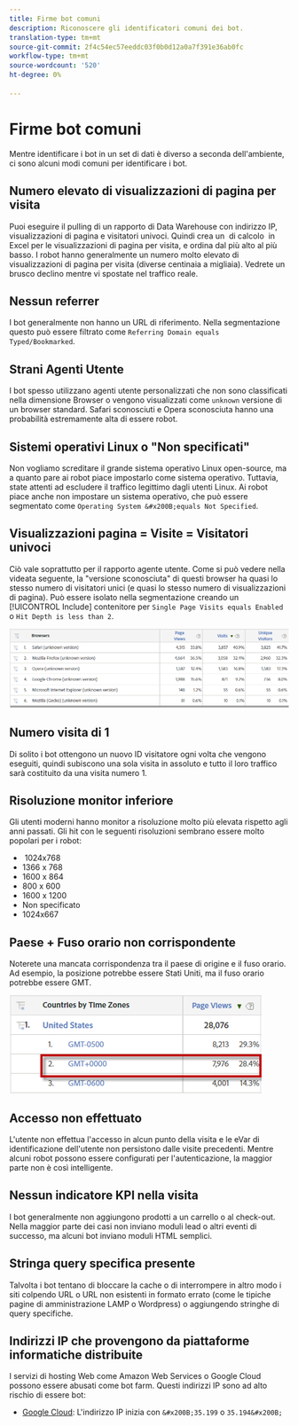 ```yaml
---
title: Firme bot comuni
description: Riconoscere gli identificatori comuni dei bot.
translation-type: tm+mt
source-git-commit: 2f4c54ec57eeddc03f0b0d12a0a7f391e36ab0fc
workflow-type: tm+mt
source-wordcount: '520'
ht-degree: 0%

---
```



# Firme bot comuni

Mentre identificare i bot in un set di dati è diverso a seconda dell&#39;ambiente, ci sono alcuni modi comuni per identificare i bot.

## Numero elevato di visualizzazioni di pagina per visita

Puoi eseguire il pulling di un rapporto di Data Warehouse con indirizzo IP, visualizzazioni di pagina e visitatori univoci. Quindi crea un &#x200B; di calcolo &#x200B; in Excel per le visualizzazioni di pagina per visita, e ordina dal più alto al più basso. I robot hanno generalmente un numero molto elevato di visualizzazioni di pagina per visita (diverse centinaia a migliaia). Vedrete un brusco declino mentre vi spostate nel traffico reale.

## Nessun referrer

I bot generalmente non hanno un URL di riferimento. Nella segmentazione questo può essere filtrato come `Referring Domain equals Typed/Bookmarked`.

## Strani Agenti Utente

I bot spesso utilizzano agenti utente personalizzati che non sono classificati nella dimensione Browser o vengono visualizzati come `unknown` versione di un browser standard. Safari sconosciuti e Opera sconosciuta hanno una probabilità estremamente alta di essere robot.

## Sistemi operativi Linux o &quot;Non specificati&quot;

Non vogliamo screditare il grande sistema operativo Linux open-source, ma a quanto pare ai robot piace impostarlo come sistema operativo. Tuttavia, state attenti ad escludere il traffico legittimo dagli utenti Linux. Ai robot piace anche non impostare un sistema operativo, che può essere segmentato come `Operating System &#x200B;equals Not Specified`.

## Visualizzazioni pagina = Visite = Visitatori univoci

Ciò vale soprattutto per il rapporto agente utente. Come si può vedere nella videata seguente, la &quot;versione sconosciuta&quot; di questi browser ha quasi lo stesso numero di visitatori unici (e quasi lo stesso numero di visualizzazioni di pagina). Può essere isolato nella segmentazione creando un [!UICONTROL Include] contenitore per `Single Page Visits equals Enabled` o `Hit Depth is less than 2`.

![](assets/bots-browsers-unknown.png)

## Numero visita di 1

Di solito i bot ottengono un nuovo ID visitatore ogni volta che vengono eseguiti, quindi subiscono una sola visita in assoluto e tutto il loro traffico sarà costituito da una visita numero 1.

## Risoluzione monitor inferiore

Gli utenti moderni hanno monitor a risoluzione molto più elevata rispetto agli anni passati. Gli hit con le seguenti risoluzioni sembrano essere molto popolari per i robot:

* &#x200B; 1024x768 &#x200B;
* 1366 x 768
* 1600 x 864
* 800 x 600
* 1600 x 1200
* Non specificato
* 1024x667

## Paese + Fuso orario non corrispondente

Noterete una mancata corrispondenza tra il paese di origine e il fuso orario. Ad esempio, la posizione potrebbe essere Stati Uniti, ma il fuso orario potrebbe essere GMT.

![](assets/bots-country-time-zone.png)

## Accesso non effettuato

L&#39;utente non effettua l&#39;accesso in alcun punto della visita e le eVar di identificazione dell&#39;utente non persistono dalle visite precedenti. Mentre alcuni robot possono essere configurati per l&#39;autenticazione, la maggior parte non è così intelligente.

## Nessun indicatore KPI nella visita

I bot generalmente non aggiungono prodotti a un carrello o al check-out. Nella maggior parte dei casi non inviano moduli lead o altri eventi di successo, ma alcuni bot inviano moduli HTML semplici. &#x200B;

## Stringa query specifica presente

Talvolta i bot tentano di bloccare la cache o di interrompere in altro modo i siti colpendo URL o URL non esistenti in formato errato (come le tipiche pagine di amministrazione LAMP o Wordpress) o aggiungendo stringhe di query specifiche.

## Indirizzi IP che provengono da piattaforme informatiche distribuite

I servizi di hosting Web come  Amazon Web Services o Google Cloud possono essere abusati come bot farm. Questi indirizzi IP sono ad alto rischio di essere bot:
&#x200B;
* [Google Cloud](https://cloud.google.com/compute/): L&#39;indirizzo IP inizia con `&#x200B;35.199` o `35.194&#x200B;`
